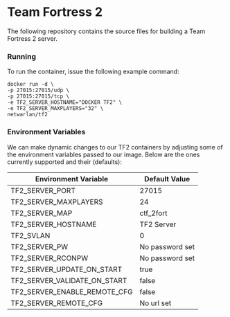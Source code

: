 # Team Fortress 2
              
The following repository contains the source files for building a Team Fortress 2 server.


### Running
To run the container, issue the following example command:
```
docker run -d \
-p 27015:27015/udp \
-p 27015:27015/tcp \
-e TF2_SERVER_HOSTNAME="DOCKER TF2" \
-e TF2_SERVER_MAXPLAYERS="32" \
netwarlan/tf2
```

### Environment Variables
We can make dynamic changes to our TF2 containers by adjusting some of the environment variables passed to our image.
Below are the ones currently supported and their (defaults):

Environment Variable | Default Value
-------------------- | -------------
TF2_SERVER_PORT | 27015
TF2_SERVER_MAXPLAYERS | 24
TF2_SERVER_MAP | ctf_2fort
TF2_SERVER_HOSTNAME | TF2 Server
TF2_SVLAN | 0
TF2_SERVER_PW | No password set
TF2_SERVER_RCONPW | No password set
TF2_SERVER_UPDATE_ON_START | true
TF2_SERVER_VALIDATE_ON_START | false
TF2_SERVER_ENABLE_REMOTE_CFG | false
TF2_SERVER_REMOTE_CFG | No url set